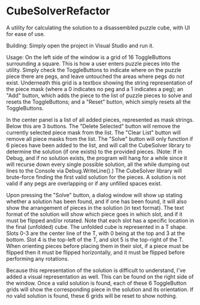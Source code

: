 # CubeSolverRefactor
A utility for calculating the solution to a disassembled puzzle cube, with UI for ease of use.

Building:
Simply open the project in Visual Studio and run it.

Usage:
On the left side of the window is a grid of 16 ToggleButtons surrounding a square. This is how a user enters puzzle pieces into the utility. Simply check the ToggleButtons to indicate where on the puzzle piece there are pegs, and leave untouched the areas where pegs do not exist. Underneath this grid is a textbox showing the string representation of the piece mask (where a 0 indicates no peg and a 1 indicates a peg); an "Add" button, which adds the piece to the list of puzzle pieces to solve and resets the ToggleButtons; and a "Reset" button, which simply resets all the ToggleButtons.

In the center panel is a list of all added pieces, represented as mask strings. Below this are 3 buttons. The "Delete Selected" button will remove the currently selected piece mask from the list. The "Clear List" button will remove all piece masks from the list. The "Solve" button will only function if 6 pieces have been added to the list, and will call the CubeSolver library to determine the solution (if one exists) to the provided pieces. (Note: If in Debug, and if no solution exists, the program will hang for a while since it will recurse down every single possible solution, all the while dumping out lines to the Console via Debug.WriteLine().) The CubeSolver library will brute-force finding the first valid solution for the pieces. A solution is not valid if any pegs are overlapping or if any unfilled spaces exist.

Upon pressing the "Solve" button, a dialog window will show up stating whether a solution has been found, and if one has been found, it will also show the arrangement of pieces in the solution (in text format). The text format of the solution will show which piece goes in which slot, and if it must be flipped and/or rotated. Note that each slot has a specific location in the final (unfolded) cube. The unfolded cube is represented in a T shape. Slots 0-3 are the center line of the T, with 0 being at the top and 3 at the bottom. Slot 4 is the top-left of the T, and slot 5 is the top-right of the T. When orienting pieces before placing them in their slot, if a piece must be flipped then it must be flipped horizontally, and it must be flipped before performing any rotations.

Because this representation of the solution is difficult to understand, I've added a visual representation as well. This can be found on the right side of the window. Once a valid solution is found, each of these 6 ToggleButton grids will show the corresponding piece in the solution and its orientation. If no valid solution is found, these 6 grids will be reset to show nothing.
